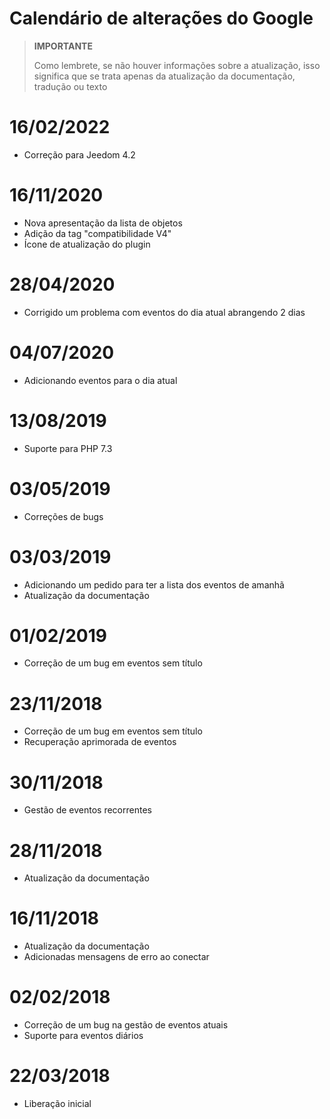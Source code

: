 # Calendário de alterações do Google

>**IMPORTANTE**
>
>Como lembrete, se não houver informações sobre a atualização, isso significa que se trata apenas da atualização da documentação, tradução ou texto

# 16/02/2022

- Correção para Jeedom 4.2

# 16/11/2020

- Nova apresentação da lista de objetos
- Adição da tag "compatibilidade V4"
- Ícone de atualização do plugin

# 28/04/2020

- Corrigido um problema com eventos do dia atual abrangendo 2 dias

# 04/07/2020

- Adicionando eventos para o dia atual

# 13/08/2019

- Suporte para PHP 7.3

# 03/05/2019

- Correções de bugs

# 03/03/2019

- Adicionando um pedido para ter a lista dos eventos de amanhã
- Atualização da documentação

# 01/02/2019

- Correção de um bug em eventos sem título

# 23/11/2018

- Correção de um bug em eventos sem título
- Recuperação aprimorada de eventos

# 30/11/2018

- Gestão de eventos recorrentes

# 28/11/2018

- Atualização da documentação

# 16/11/2018

- Atualização da documentação
- Adicionadas mensagens de erro ao conectar

# 02/02/2018

- Correção de um bug na gestão de eventos atuais
- Suporte para eventos diários

# 22/03/2018

- Liberação inicial
